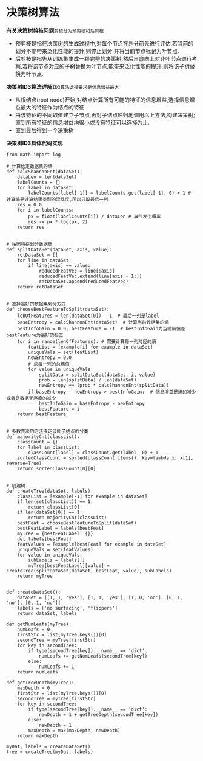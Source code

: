 # 决策树算法

**有关决策树剪枝问题**`剪枝分为预剪枝和后剪枝`
* 预剪枝是指在决策树的生成过程中,对每个节点在划分前先进行评估,若当前的划分不能带来泛化性能的提升,则停止划分,并将当前节点标记为叶节点.
* 后剪枝是指先从训练集生成一颗完整的决策树,然后自底向上对非叶节点进行考察,若将该节点对应的子树替换为叶节点,能带来泛化性能的提升,则将该子树替换为叶节点.

**决策树ID3算法详解**`ID3算法选择要求是信息增益最大`
* 从根结点(root node)开始,对结点计算所有可能的特征的信息增益,选择信息增益最大的特征作为结点的特征.
* 由该特征的不同取值建立子节点,再对子结点递归地调用以上方法,构建决策树;直到所有特征的信息增益均很小或没有特征可以选择为止.
* 直到最后得到一个决策树

**决策树ID3具体代码实现**

    from math import log

    # 计算给定数据集的熵
    def calcShannonEnt(dataSet):
        dataLen = len(dataSet)
        labelCounts = {}
        for label in dataSet:
            labelCounts[label[-1]] = labelCounts.get(label[-1], 0) + 1 # 计算熵是计算结果类别的混乱度,所以只取最后一列
        res = 0.0
        for i in labelCounts:
            px = float(labelCounts[i]) / dataLen # 事件发生概率
            res -= px * log(px, 2)
        return res


    # 按照特征划分数据集
    def splitDataSet(dataSet, axis, value):
        retDataSet = []
        for line in dataSet:
            if line[axis] == value:
                reducedFeatVec = line[:axis]
                reducedFeatVec.extend(line[axis + 1:])
                retDataSet.append(reducedFeatVec)
        return retDataSet


    # 选择最好的数据集划分方式
    def chooseBestFeatureToSplit(dataSet):
        lenOfFeatures = len(dataSet[0]) - 1  # 最后一列是label
        baseEntropy = calcShannonEnt(dataSet)  # 计算当前数据集的熵
        bestInfoGain = 0.0; bestFeature = -1  # bestInfoGain为当前熵值差 bestFeature为最好的标签
        for i in range(lenOfFeatures): # 需要计算每一列对应的熵
            featList = [example[i] for example in dataSet]
            uniqueVals = set(featList)
            newEntropy = 0.0
            # 求每一列的总熵值
            for value in uniqueVals:
                splitData = splitDataSet(dataSet, i, value)
                prob = len(splitData) / len(dataSet)
                newEntropy += (prob * calcShannonEnt(splitData))
            if baseEntropy - newEntropy > bestInfoGain:  # 信息增益是熵的减少或者是数据无序度的减少
                bestInfoGain = baseEntropy - newEntropy
                bestFeature = i
        return bestFeature


    # 多数表决的方法决定该叶子结点的分类
    def majorityCnt(classList):
        classCount = {}
        for label in classList:
            classCount[label] = classCount.get(label, 0) + 1
        sortedClassCount = sorted(classCount.items(), key=lambda x: x[1], reverse=True)
        return sortedClassCount[0][0]


    # 创建树
    def createTree(dataSet, labels):
        classList = [example[-1] for example in dataSet]
        if len(set(classList)) == 1:
            return classList[0]
        if len(dataSet[0]) == 1:
            return majorityCnt(classList)
        bestFeat = chooseBestFeatureToSplit(dataSet)
        bestFeatLabel = labels[bestFeat]
        myTree = {bestFeatLabel: {}}
        del labels[bestFeat]
        featValues = [example[bestFeat] for example in dataSet]
        uniqueVals = set(featValues)
        for value in uniqueVals:
            subLabels = labels[:]
            myTree[bestFeatLabel][value] = createTree(splitDataSet(dataSet, bestFeat, value), subLabels)
        return myTree


    def createDataSet():
        dataSet = [[1, 1, 'yes'], [1, 1, 'yes'], [1, 0, 'no'], [0, 1, 'no'], [0, 1, 'no']]
        labels = ['no surfacing', 'flippers']
        return dataSet, labels

    def getNumLeafs(myTree):
        numLeafs = 0
        firstStr = list(myTree.keys())[0]
        secondTree = myTree[firstStr]
        for key in secondTree:
            if type(secondTree[key]).__name__ == 'dict':
                numLeafs += getNumLeafs(secondTree[key])
            else:
                numLeafs += 1
        return numLeafs

    def getTreeDepth(myTree):
        maxDepth = 0
        firstStr = list(myTree.keys())[0]
        secondTree = myTree[firstStr]
        for key in secondTree:
            if type(secondTree[key]).__name__ == 'dict':
                newDepth = 1 + getTreeDepth(secondTree[key])
            else:
                newDepth = 1
            maxDepth = max(maxDepth, newDepth)
        return maxDepth

    myDat, labels = createDataSet()
    tree = createTree(myDat, labels)
